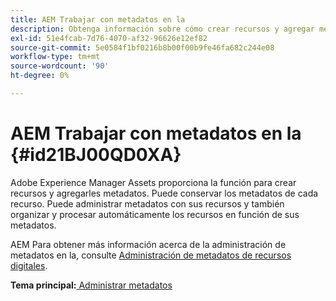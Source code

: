 ```yaml
---
title: AEM Trabajar con metadatos en la
description: Obtenga información sobre cómo crear recursos y agregar metadatos mediante Adobe Experience Manager Assets. AEM Administrar metadatos de las guías de la.
exl-id: 51e4fcab-7d76-4070-af32-96626e12ef82
source-git-commit: 5e0584f1bf0216b8b00f00b9fe46fa682c244e08
workflow-type: tm+mt
source-wordcount: '90'
ht-degree: 0%

---
```


# AEM Trabajar con metadatos en la {#id21BJ00QD0XA}

Adobe Experience Manager Assets proporciona la función para crear recursos y agregarles metadatos. Puede conservar los metadatos de cada recurso. Puede administrar metadatos con sus recursos y también organizar y procesar automáticamente los recursos en función de sus metadatos.

AEM Para obtener más información acerca de la administración de metadatos en la, consulte [Administración de metadatos de recursos digitales](https://experienceleague.adobe.com/docs/experience-manager-65/assets/using/metadata.html?lang=en).

**Tema principal:**[ Administrar metadatos](manage-metadata.md)
